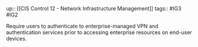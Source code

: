 up:: [[CIS Control 12 - Network Infrastructure Management]]
tags:: #IG3 #IG2

Require users to authenticate to enterprise-managed VPN and authentication services prior to accessing enterprise resources on end-user devices.